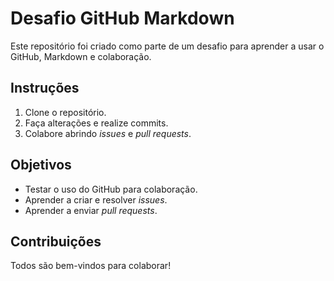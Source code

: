# Desafio GitHub Markdown

Este repositório foi criado como parte de um desafio para aprender a usar o GitHub, Markdown e colaboração.

## Instruções

1. Clone o repositório.
2. Faça alterações e realize commits.
3. Colabore abrindo _issues_ e _pull requests_.

## Objetivos

- Testar o uso do GitHub para colaboração.
- Aprender a criar e resolver _issues_.
- Aprender a enviar _pull requests_.

## Contribuições

Todos são bem-vindos para colaborar!
